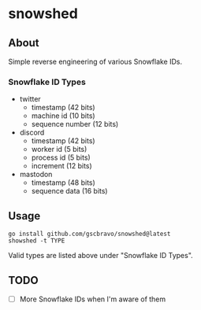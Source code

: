 # snowshed

## About

Simple reverse engineering of various Snowflake IDs.

### Snowflake ID Types

- twitter
	- timestamp (42 bits)
	- machine id (10 bits)
	- sequence number (12 bits)
- discord
	- timestamp (42 bits)
	- worker id (5 bits)
	- process id (5 bits)
	- increment (12 bits)
- mastodon
	- timestamp (48 bits)
	- sequence data (16 bits)

## Usage

```
go install github.com/gscbravo/snowshed@latest
showshed -t TYPE
```

Valid types are listed above under "Snowflake ID Types".

## TODO

- [ ] More Snowflake IDs when I'm aware of them
